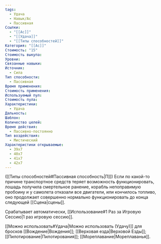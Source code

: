 ```yaml
---
tags:
  - Удача
  - Навык/Ас
  - Пассивная
Ссылки:
  - "[[Ас]]"
  - "[[Удача]]"
  - "[[Типы способностей]]"
Категория: "[[Ас]]"
Стоимость: "15"
Стоимость выкупа: 
Уровни: 
Связанные навыки: 
Источник:
  - Сила
Тип способности:
  - Пассивная
Время применения: 
Стоимость применения: 
Используемый пул: 
Стоимость пула: 
Характеристики:
  - Удача
Дальность: 
Шаблон: 
Количество целей: 
Время действия:
  - Пассивно-постоянно
Тип воздействия:
  - Мистический
Характеристики открываемые:
  - 39x7
  - 40x7
  - 41x7
  - 42x7
---
```

([[Типы способностей#Пассивная способность|П]]) Если по какой-то причине транспортное средств теряет возможность функционировать, лошадь получила смертельное ранение, корабль непоправимую пробоину и у самолета отказали все двигатели, или кончилось топливо, оно продолжает совершенно нормально функционировать до конца следующей [[Сцена|сцены]]. 

Срабатывает автоматически, [[Использование#1 Раз за Игровую Сессию|1 раз игровую сессию]]. 

[[Можно использовать#Удача|Можно использовать (Удачу)]] для бросков [[Вождение|Вождения]];  [[Верховая езда|Верховой Езды]]; [[Пилотирование|Пилотирования]]; [[Мореплавание|Мореплаванья]]. 